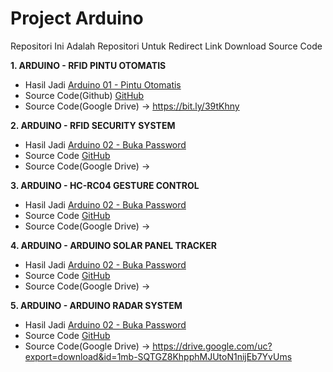 # Project Arduino
Repositori Ini Adalah Repositori Untuk Redirect Link Download Source Code

**1. ARDUINO - RFID PINTU OTOMATIS**
   * Hasil Jadi [Arduino 01 - Pintu Otomatis](http://instagram.com)
   * Source Code(Github) [GitHub](http://github.com)
   * Source Code(Google Drive) -> https://bit.ly/39tKhny

**2. ARDUINO - RFID SECURITY SYSTEM**
   * Hasil Jadi [Arduino 02 - Buka Password](https://www.instagram.com/tv/CHg12juhN6_/?utm_source=ig_web_copy_link)
   * Source Code [GitHub](http://github.com)
   * Source Code(Google Drive) -> 
   
**3. ARDUINO - HC-RC04 GESTURE CONTROL**
   * Hasil Jadi [Arduino 02 - Buka Password](https://www.instagram.com/tv/CIvTtjNBrDS/?utm_source=ig_web_copy_link)
   * Source Code [GitHub](http://github.com)
   * Source Code(Google Drive) -> 

**4. ARDUINO - ARDUINO SOLAR PANEL TRACKER**
   * Hasil Jadi [Arduino 02 - Buka Password](https://www.instagram.com/tv/CJ9mH-jnq9-/?utm_source=ig_web_copy_link)
   * Source Code [GitHub](http://github.com)
   * Source Code(Google Drive) -> 

**5. ARDUINO - ARDUINO RADAR SYSTEM**
   * Hasil Jadi [Arduino 02 - Buka Password](https://www.instagram.com/tv/CMVnUuBhUV-/?utm_source=ig_web_copy_link)
   * Source Code [GitHub](http://github.com)
   * Source Code(Google Drive) -> https://drive.google.com/uc?export=download&id=1mb-SQTGZ8KhpphMJUtoN1nijEb7YvUms
